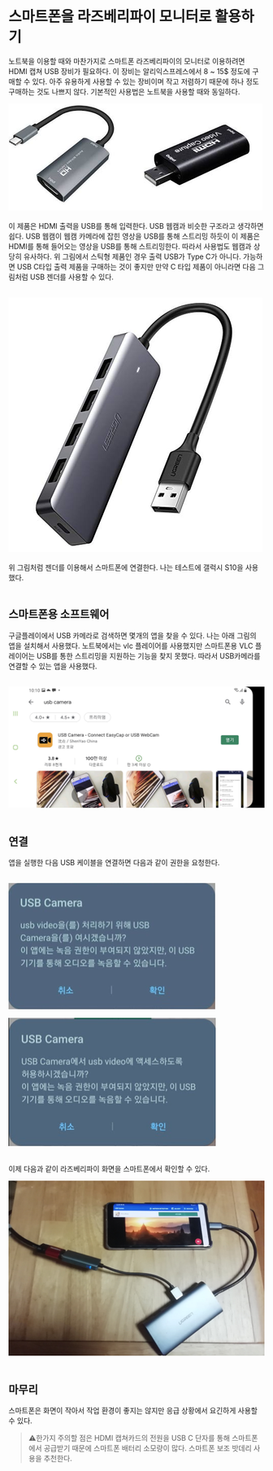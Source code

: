 # 스마트폰을 라즈베리파이 모니터로 활용하기
노트북을 이용할 때와 마찬가지로 스마트폰 라즈베리파이의 모니터로 이용하려면 HDMI 캡쳐 USB 장비가 필요하다. 이 장비는 알리익스프레스에서 8 ~ 15$ 정도에 구매할 수 있다. 아주 유용하게 사용할 수 있는 장비이며 작고 저렴하기 때문에 하나 정도 구매하는 것도 나쁘지 않다. 기본적인 사용법은 노트북을 사용할 때와 동일하다.<br />

![HDMI 캡쳐 카드](../../tip_image/1-hdmi-1.png)
<br /><br />
이 제품은 HDMI 출력을 USB를 통해 입력한다. USB 웹캠과 비슷한 구조라고 생각하면 쉽다. USB 웹캠이 웹캠 카메라에 잡힌 영상을 USB를 통해 스트리밍 하듯이 이 제품은 HDMI를 통해 들어오는 영상을 USB를 통해 스트리밍한다. 따라서 사용법도 웹캠과 상당히 유사하다.
위 그림에서 스틱형 제품인 경우 출력 USB가 Type C가 아니다. 가능하면 USB C타입 출력 제품을 구매하는 것이 좋지만 만약 C 타입 제품이 아니라면 다음 그림처럼 USB 젠더를 사용할 수 있다.<br /><br />

![젠더 사용](../../tip_image/1-hdmi-6.png)
<br /><br />
위 그림처럼 젠더를 이용해서 스마트폰에 연결한다. 나는 테스트에 갤럭시 S10을 사용했다.
<br /><br />

## 스마트폰용 소프트웨어
구글플레이에서 USB 카메라로 검색하면 몇개의 앱을 찾을 수 있다. 나는 아래 그림의 앱을 설치해서 사용했다. 노트북에서는 vlc 플레이어를 사용했지만 스마트폰용 VLC 플레이어는 USB를 통한 스트리밍을 지원하는 기능을 찾지 못했다. 따라서 USB카메라를 연결할 수 있는 앱을 사용했다. <br /><br />

![스마트폰 앱](../../tip_image/1-hdmi-7.png)
<br /><br />


## 연결
앱을 실행한 다음 USB 케이블을 연결하면 다음과 같이 권한을 요청한다. 
<br /><br />

![스마트폰 앱](../../tip_image/1-hdmi-8.png)
<br />

![스마트폰 앱](../../tip_image/1-hdmi-9.png)
<br /><br />

이제 다음과 같이 라즈베리파이 화면을 스마트폰에서 확인할 수 있다. 

![작동 화면](../../tip_image/1-hdmi-10.png)
<br /><br />

## 마무리
스마트폰은 화면이 작아서 작업 환경이 좋지는 않지만 응급 상황에서 요긴하게 사용할 수 있다. 

>⚠️한가지 주의할 점은 HDMI 캡쳐카드의 전원을 USB C 단자를 통해 스마트폰에서 공급받기 때문에 스마트폰 배터리 소모량이 많다. 스마트폰 보조 밧데리 사용을 추천한다.



